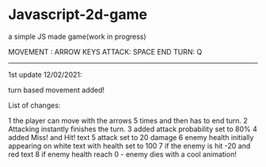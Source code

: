 # Javascript-2d-game
a simple JS made game(work in progress)

MOVEMENT : ARROW KEYS
ATTACK: SPACE
END TURN: Q

*************************************************************************

1st update 12/02/2021:

turn based movement added!

List of changes:

1 the player can move with the arrows 5 times and then has to end turn.
2 Attacking instantly finishes the turn.
3 added attack probability set to 80%
4 added Miss! and Hit! text
5 attack set to 20 damage
6 enemy health initially appearing on white text with health set to 100
7 if the enemy is hit -20 and red text
8 if enemy health reach 0 - enemy dies with a cool animation!

